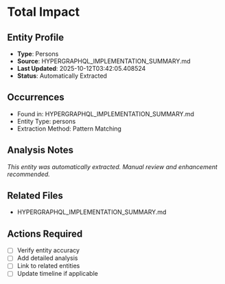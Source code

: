 # Total Impact

## Entity Profile
- **Type**: Persons
- **Source**: HYPERGRAPHQL_IMPLEMENTATION_SUMMARY.md
- **Last Updated**: 2025-10-12T03:42:05.408524
- **Status**: Automatically Extracted

## Occurrences
- Found in: HYPERGRAPHQL_IMPLEMENTATION_SUMMARY.md
- Entity Type: persons
- Extraction Method: Pattern Matching

## Analysis Notes
*This entity was automatically extracted. Manual review and enhancement recommended.*

## Related Files
- HYPERGRAPHQL_IMPLEMENTATION_SUMMARY.md

## Actions Required
- [ ] Verify entity accuracy
- [ ] Add detailed analysis
- [ ] Link to related entities
- [ ] Update timeline if applicable
